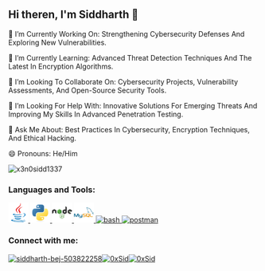 ## Hi theren, I'm Siddharth 👋

🔭 I’m Currently Working On: Strengthening Cybersecurity Defenses And Exploring New Vulnerabilities.

🌱 I’m Currently Learning: Advanced Threat Detection Techniques And The Latest In Encryption Algorithms.

👯 I’m Looking To Collaborate On: Cybersecurity Projects, Vulnerability Assessments, And Open-Source Security Tools.

🤔 I’m Looking For Help With: Innovative Solutions For Emerging Threats And Improving My Skills In Advanced Penetration Testing.

💬 Ask Me About: Best Practices In Cybersecurity, Encryption Techniques, And Ethical Hacking.

😄 Pronouns: He/Him

<p align="left"> <img src="https://komarev.com/ghpvc/?username=x3n0sidd1337&label=Profile%20views&color=0e75b6&style=flat" alt="x3n0sidd1337" /> </p>

<h3 align="left">Languages and Tools:</h3>
<p align="left"> <a href="https://www.java.com" target="_blank" rel="noreferrer"> <img src="https://raw.githubusercontent.com/devicons/devicon/master/icons/java/java-original.svg" alt="java" width="40" height="40"/> </a><a href="https://www.python.org" target="_blank" rel="noreferrer"> <img src="https://raw.githubusercontent.com/devicons/devicon/master/icons/python/python-original.svg" alt="python" width="40" height="40"/> </a><a href="https://nodejs.org" target="_blank" rel="noreferrer"> <img src="https://raw.githubusercontent.com/devicons/devicon/master/icons/nodejs/nodejs-original-wordmark.svg" alt="nodejs" width="40" height="40"/> </a><a href="https://www.mysql.com/" target="_blank" rel="noreferrer"> <img src="https://raw.githubusercontent.com/devicons/devicon/master/icons/mysql/mysql-original-wordmark.svg" alt="mysql" width="40" height="40"/> </a><a href="https://www.gnu.org/software/bash/" target="_blank" rel="noreferrer"> <img src="https://simpleicons.org/icons/gnubash.svg" alt="bash" width="40" height="40"/> </a><a href="https://postman.com" target="_blank" rel="noreferrer"> <img src="https://www.vectorlogo.zone/logos/getpostman/getpostman-icon.svg" alt="postman" width="40" height="40"/> </a></p>


<h3 align="left">Connect with me:</h3>
<p align="left">
<a href="https://linkedin.com/in/siddharth-bej-503822258" target="blank"><img align="center" src="https://raw.githubusercontent.com/rahuldkjain/github-profile-readme-generator/master/src/images/icons/Social/linked-in-alt.svg" alt="siddharth-bej-503822258" height="30" width="40"></a><a href="https://tryhackme.com/p/0xSid" target="blank"><img align="center" src="https://simpleicons.org/icons/tryhackme.svg" alt="0xSid" height="30" width="40"></a><a href="https://app.hackthebox.com/profile/2051892" target="blank"><img align="center" src="https://simpleicons.org/icons/hackthebox.svg" alt="0xSid" height="30" width="40"></a>
</p>
